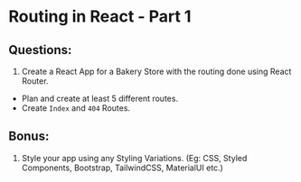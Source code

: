 # Routing in React - Part 1

## Questions:

1. Create a React App for a Bakery Store with the routing done using React Router.

-   Plan and create at least 5 different routes.
-   Create `Index` and `404` Routes.

## Bonus:

1. Style your app using any Styling Variations. (Eg: CSS, Styled Components, Bootstrap, TailwindCSS, MaterialUI etc.)
